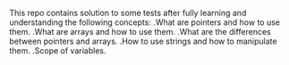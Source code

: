 This repo contains solution to some tests after fully learning and understanding the following concepts:
.What are pointers and how to use them.
.What are arrays and how to use them.
.What are the differences between pointers and arrays.
.How to use strings and how to manipulate them.
.Scope of variables.